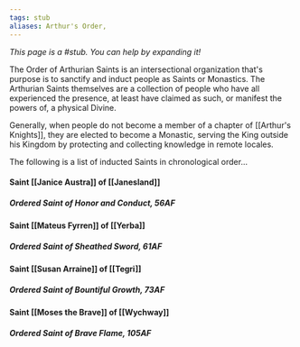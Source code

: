 ```yaml
---
tags: stub
aliases: Arthur's Order,
---
```


*This page is a #stub. You can help by expanding it!*

The Order of Arthurian Saints is an intersectional organization that's purpose is to sanctify and induct people as Saints or Monastics. The Arthurian Saints themselves are a collection of people who have all experienced the presence, at least have claimed as such, or manifest the powers of, a physical Divine.

Generally, when people do not become a member of a chapter of [[Arthur's Knights]], they are elected to become a Monastic, serving the King outside his Kingdom by protecting and collecting knowledge in remote locales. 

The following is a list of inducted Saints in chronological order...

#### Saint [[Janice Austra]] of [[Janesland]]
##### Ordered Saint of Honor and Conduct, 56AF
#### Saint [[Mateus Fyrren]] of [[Yerba]]
##### Ordered Saint of Sheathed Sword, 61AF
#### Saint [[Susan Arraine]] of [[Tegri]]
##### Ordered Saint of Bountiful Growth, 73AF
#### Saint [[Moses the Brave]] of [[Wychway]]
##### Ordered Saint of Brave Flame, 105AF


